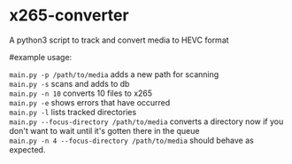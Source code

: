 # x265-converter
A python3 script to track and convert media to HEVC format

#example usage:

`main.py -p /path/to/media` adds a new path for scanning  
`main.py -s` scans and adds to db  
`main.py -n 10` converts 10 files to x265  
`main.py -e` shows errors that have occurred  
`main.py -l` lists tracked directories  
`main.py --focus-directory /path/to/media` converts a directory now if you don't want to wait until it's gotten there in the queue  
`main.py -n 4 --focus-directory /path/to/media` should behave as expected.  
